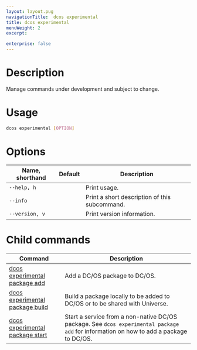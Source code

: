 ```yaml
---
layout: layout.pug
navigationTitle:  dcos experimental
title: dcos experimental
menuWeight: 2
excerpt:

enterprise: false
---
```


<!-- This source repo for this topic is https://github.com/dcos/dcos-docs -->

    
# Description
Manage commands under development and subject to change.

# Usage

```bash
dcos experimental [OPTION]
```

# Options

| Name, shorthand | Default | Description |
|---------|-------------|-------------|
| `--help, h`   |             |  Print usage. |
| `--info`   |             |  Print a short description of this subcommand. |
| `--version, v`   |             | Print version information. |  

# Child commands

| Command | Description |
|---------|-------------|
| [dcos experimental package add](/1.10/cli/command-reference/dcos-experimental/dcos-experimental-package-add/)   |  Add a DC/OS package to DC/OS. |     
| [dcos experimental package build](/1.10/cli/command-reference/dcos-experimental/dcos-experimental-package-build/)   |  Build a package locally to be added to DC/OS or to be shared with Universe. |     
| [dcos experimental package start](/1.10/cli/command-reference/dcos-experimental/dcos-experimental-package-start/)   |  Start a service from a non-native DC/OS package. See `dcos experimental package add` for information on how to add a package to DC/OS. |   
